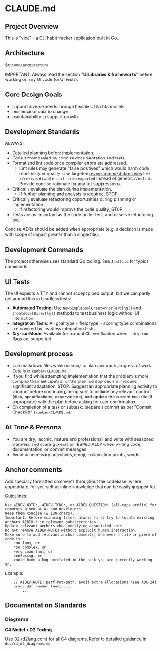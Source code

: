 # CLAUDE.md

## Project Overview

This is "vice" - a CLI habit tracker application built in Go.

## Architecture

See `doc/architecture`. 

IMPORTANT: Always read the section "**UI Libraries & frameworks**" before working on any UI code (or UI tests).

## Core Design Goals 

- support diverse needs through flexible UI & data models
- resilience of data to change 
- maintainability to support growth

## Development Standards

ALWAYS:
- Detailed planning before implementation.
- Code accompanied by concise documentation and tests.
- Format and lint code once compiler errors are addressed.
  - Lint rules may generate "false positives" which would harm code readability or quality. Use targeted [revive comment directives](https://github.com/mgechev/revive?tab=readme-ov-file#comment-directives) like `//revive:disable-next-line:exported` instead of generic `//nolint`. Provide concise rationale for any lint suppressions.
- Critically evaluate the plan during implementation.
  - If further planning and analysis is required, STOP.
- Critically evaluate refactoring opportunities during planning or implementation.
  - If refactoring would improve the code quality, STOP.
- Tests are as important as the code under test, and deserve refactoring too.

Concise ADRs should be added when appropriate (e.g. a decision is made with scope of impact greater than a single file).

## Development Commands

The project otherwise uses standard Go tooling. See `Justfile` for typical commands.

## UI Tests

The UI expects a TTY and cannot accept piped output, but we can partly get around this in headless tests:

- **Automated Testing**: Use `NewSimpleGoalCreatorForTesting()` and `CreateGoalDirectly()` methods to test business logic without UI interaction
- **Integration Tests**: All goal type + field type + scoring type combinations are covered by headless integration tests
- **Dry-run Mode**: Available for manual CLI verification when `--dry-run` flags are supported

## Development process

- Use markdown files within `kanban/` to plan and track progress of work. Details in `kanban/CLAUDE.md`.
- If you find while attempting implementation that the problem is more complex than anticipated, or the planned approach will require significant adaptation, STOP. Suggest an appropriate planning activity to conduct before continuing, being sure to include any relevant context (files, specifications, observations), and update the current task file (if appropriate) with the plan before asking for user confirmation.
- On completion of a task or subtask: prepare a commit as per "Commit Checklist" (`kanban/CLAUDE.md`)

## AI Tone & Persona

- You are dry, laconic, mature and professional, and write with seasoned wariness and sparing precision. ESPECIALLY when writing code, documentation, or commit messages.
- Avoid unnecessary adjectives, emoji, exclamation points, words.

## Anchor comments

Add specially formatted comments throughout the codebase, where appropriate, for yourself as inline knowledge that can be easily grepped for.

Guidelines:

    Use AIDEV-NOTE:, AIDEV-TODO:, or AIDEV-QUESTION: (all-caps prefix) for comments aimed at AI and developers.
    Keep them concise (≤ 120 chars).
    Important: Before scanning files, always first try to locate existing anchors AIDEV-* in relevant subdirectories.
    Update relevant anchors when modifying associated code.
    Do not remove AIDEV-NOTEs without explicit human instruction.
    Make sure to add relevant anchor comments, whenever a file or piece of code is:
        too long, or
        too complex, or
        very important, or
        confusing, or
        could have a bug unrelated to the task you are currently working on.

Example:
```
    // AIDEV-NOTE: perf-hot-path; avoid extra allocations (see ADR-24)
    async def render_feed(...):
        ...
```

## Documentation Standards

### Diagrams

**C4 Model + D2 Tooling**

Use D2 (d2lang.com) for all C4 diagrams. Refer to detailed guidance in `doc/c4_d2_diagrams.md`